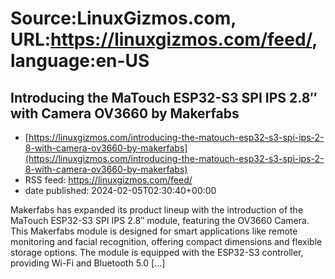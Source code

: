 # Source:LinuxGizmos.com, URL:https://linuxgizmos.com/feed/, language:en-US

## Introducing the MaTouch ESP32-S3 SPI IPS 2.8″ with Camera OV3660 by Makerfabs
 - [https://linuxgizmos.com/introducing-the-matouch-esp32-s3-spi-ips-2-8-with-camera-ov3660-by-makerfabs](https://linuxgizmos.com/introducing-the-matouch-esp32-s3-spi-ips-2-8-with-camera-ov3660-by-makerfabs)
 - RSS feed: https://linuxgizmos.com/feed/
 - date published: 2024-02-05T02:30:40+00:00

Makerfabs has expanded its product lineup with the introduction of the MaTouch ESP32-S3 SPI IPS 2.8&#8243; module, featuring the OV3660 Camera. This Makerfabs module is designed for smart applications like remote monitoring and facial recognition, offering compact dimensions and flexible storage options. The module is equipped with the ESP32-S3 controller, providing Wi-Fi and Bluetooth 5.0 [&#8230;]

